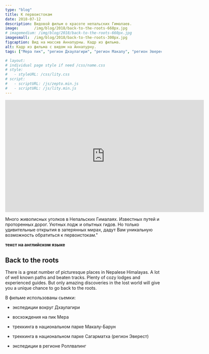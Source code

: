```yaml
---
type: "blog"
title: К первоистокам
date: 2018-07-12
description: Видовой фильм о красоте непальских Гималаев. 
image:       /img/blog/2018/back-to-the-roots-660px.jpg
# imagemedium: /img/blog/2018/back-to-the-roots-660px.jpg
imagesmall:  /img/blog/2018/back-to-the-roots-300px.jpg
figcaption: Вид на массив Аннапурны. Кадр из фильма.
alt: Кадр из фильма с видом на Аннапурну.
tags: ["Мера пик", "регион Дхаулагири", "регион Макалу", "регион Эверест", "восхождение", "экспидиция", "трекинг", "видео"]

# layout: 
# individual page style if need /css/name.css
# style:
#   - styleURL: /css/lity.css
# script:
#   - scriptURL: /js/zepto.min.js
#   - scriptURL: /js/lity.min.js
---
```


<iframe width="640" height="360" src="https://www.youtube.com/embed/s4wIsH5e3GQ" frameborder="0" allow="autoplay; encrypted-media" allowfullscreen></iframe>

Много живописных уголков в Непальских Гималаях.
Известных путей и проторенных дорог.
Уютных лодж и опытных гидов.
Но только удивительные открытия в затерянных мирах, дадут Вам уникальную возможность обратиться к первоистокам."

**текст на английском языке**
## Back to the roots

There is a great number of picturesque places in Nepalese Himalayas.
A lot of well known paths and beaten tracks.
Plenty of cozy lodges and experienced guides.
But  only amazing discoveries in the lost world will  give you a unique chance to go back to the roots.

В фильме использованы сьемки:

* экспедиции вокруг Дхаулагири

* восхождения на пик Мера

* треккинга в национальном парке Макалу-Барун

* треккинга в национальном парке Сагарматха (регион Эверест)

* экспедиции в регионе Роллвалинг